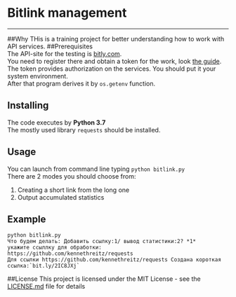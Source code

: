 # Bitlink management
***
##Why
THis is a training project for better understanding how to work with API services.
##Prerequisites  
The API-site for the testing is [bitly.com](https://bitly.com).  
You need to register there and obtain a token for the work, look [the guide](https://dev.bitly.com/get_started.html).  
The token provides authorization on the services. You should put it your system environment.  
After that program derives it by `os.getenv` function.  

## Installing
The code executes by __Python 3.7__   
The mostly used library `requests` should be installed.
## Usage
You can launch from command line typing `python bitlink.py`  
There are 2 modes you should choose from:
1. Creating a short link from the long one
2. Output accumulated statistics 
## Example
    python bitlink.py  
    Что будем делать: Добавить ссылку:1/ вывод статистики:2? *1*  
    укажите ссыллку для обработки: https://github.com/kennethreitz/requests  
    Для ссылки https://github.com/kennethreitz/requests Создана короткая ссылка:`bit.ly/2IC8JXj`  
##License
This project is licensed under the MIT License - see the [LICENSE.md](https://github.com/psergal/bitly/blob/master/license.md) file for details  
